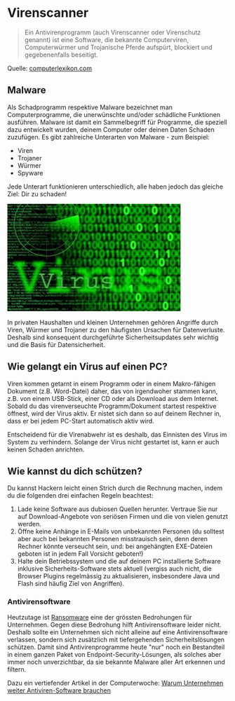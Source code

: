 # Virenscanner

> Ein Antivirenprogramm (auch Virenscanner oder Virenschutz genannt) ist eine Software, die bekannte Computerviren, Computerwürmer und Trojanische Pferde aufspürt, blockiert und gegebenenfalls beseitigt.

Quelle: [computerlexikon.com](https://www.computerlexikon.com/was-ist-virenscanner)


## Malware

Als Schadprogramm respektive Malware bezeichnet man Computerprogramme, die unerwünschte und/oder schädliche Funktionen ausführen. Malware ist damit ein Sammelbegriff für Programme, die speziell dazu entwickelt wurden, deinem Computer oder deinen Daten Schaden zuzufügen. Es gibt zahlreiche Unterarten von Malware - zum Beispiel: 
- Viren 
- Trojaner 
- Würmer 
- Spyware

Jede Unterart funktionieren unterschiedlich, alle haben jedoch das gleiche Ziel: Dir zu schaden! 

![Bild Code](res/virus-code.jpg)

In privaten Haushalten und kleinen Unternehmen gehören Angriffe durch Viren, Würmer und Trojaner zu den häufigsten Ursachen für Datenverluste. Deshalb sind konsequent durchgeführte Sicherheitsupdates sehr wichtig und die Basis für Datensicherheit.

## Wie gelangt ein Virus auf einen PC? 

[comment]:https://www.tecchannel.de/a/computerviren-grundlagen,401215,3

Viren kommen getarnt in einem Programm oder in einem Makro-fähigen Dokument (z.B. Word-Datei) daher, das von irgendwoher stammen kann, z.B. von einem USB-Stick, einer CD oder als Download aus dem Internet. Sobald du das virenverseuchte Programm/Dokument startest respektive öffnest, wird der Virus aktiv. Er nistet sich dann so auf deinem Rechner in, dass er bei jedem PC-Start automatisch aktiv wird. 

Entscheidend für die Virenabwehr ist es deshalb, das Einnisten des Virus im System zu verhindern. Solange der Virus nicht gestartet ist, kann er auch keinen Schaden anrichten. 

## Wie kannst du dich schützen? 

Du kannst Hackern leicht einen Strich durch die Rechnung machen, indem du die folgenden drei einfachen Regeln beachtest: 

1. Lade keine Software aus dubiosen Quellen herunter. Vertraue Sie nur auf Download-Angebote von seriösen Firmen und die von vielen genutzt werden. 
2. Öffne keine Anhänge in E-Mails von unbekannten Personen (du solltest aber auch bei bekannten Personen misstrauisch sein, denn deren Rechner könnte verseucht sein, und: bei angehängten EXE-Dateien geboten ist in jedem Fall Vorsicht geboten!)
3. Halte dein Betriebssystem und die auf deinem PC installierte Software inklusive Sicherheits-Software stets aktuell (vergiss auch nicht, die Browser Plugins regelmässig zu aktualisieren, insbesondere Java und Flash sind häufig Ziel von Angriffen).   

### Antivirensoftware 

Heutzutage ist [Ransomware](https://de.wikipedia.org/wiki/Ransomware) eine der grössten Bedrohungen für Unternehmen. Gegen diese Bedrohung hilft Antivirensoftware leider nicht. Deshalb sollte ein Unternehmen sich nicht alleine auf eine Antivirensoftware verlassen, sondern sich zusätzlich mit tiefergehenden Sicherheitslösungen schützen. Damit sind Antivirenprogramme heute "nur" noch ein Bestandteil in einem ganzen Paket von Endpoint-Security-Lösungen, als solches aber immer noch unverzichtbar, da sie bekannte Malware aller Art erkennen und filtern. 

Dazu ein vertiefender Artikel in der Computerwoche: 
[Warum Unternehmen weiter Antiviren-Software brauchen](https://www.computerwoche.de/a/warum-unternehmen-weiter-antiviren-software-brauchen,3544856)